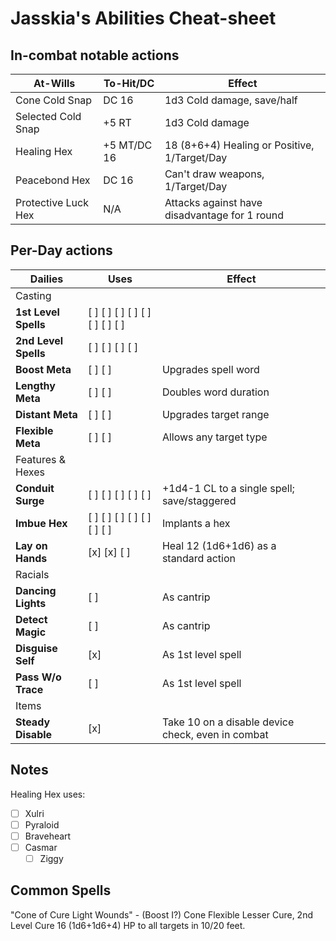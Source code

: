 # Jasskia's Abilities Cheat-sheet
## In-combat notable actions
| 	At-Wills						|	To-Hit/DC	|	Effect	|
|--------------------------|--------------|-----------|
|	Cone Cold Snap				|	DC 16			|	1d3 Cold damage, save/half
|	Selected Cold Snap		|	+5 RT			|	1d3 Cold damage
|	Healing Hex					|	+5 MT/DC 16	|	18 (8+6+4) Healing or Positive, 1/Target/Day
|	Peacebond Hex				|	DC 16			|	Can't draw weapons, 1/Target/Day
|	Protective Luck Hex		|	N/A			|	Attacks against have disadvantage for 1 round

## Per-Day actions
|	Dailies					|	Uses										|	Effect	|
|-----------------------|-----------------------------------|-----------|
|	Casting
|	**1st Level Spells**	|	[ ] [ ] [ ] [ ] [ ] [ ] [ ] [ ]	|
|	**2nd Level Spells**	|	[ ] [ ] [ ] [ ]						|	
|	**Boost Meta**			|	[ ] [ ] 									|	Upgrades spell word
|	**Lengthy Meta**		|	[ ] [ ] 									|	Doubles word duration
|	**Distant Meta**		|	[ ] [ ] 									|	Upgrades target range
|	**Flexible Meta**		|	[ ] [ ] 									|	Allows any target type
|	Features	& Hexes				
|	**Conduit Surge**		|	[ ] [ ] [ ] [ ] [ ]					| 	+1d4-1 CL to a single spell; save/staggered
|	**Imbue Hex**			|	[ ] [ ] [ ] [ ] [ ] [ ] [ ]		|	Implants a hex
| 	**Lay on Hands**		|	[x] [x] [ ]								|	Heal 12 (1d6+1d6) as a standard action
|	Racials
| 	**Dancing Lights**	|	[ ]										|	As cantrip
| 	**Detect Magic**		|	[ ]										|	As cantrip
|	**Disguise Self**		|	[x]										|	As 1st level spell
|	**Pass W/o Trace**	|	[ ]										|	As 1st level spell
|	Items
|	**Steady Disable**	|	[x] 										|	Take 10 on a disable device check, even in combat

## Notes
Healing Hex uses: 
 - [ ] Xulri
 - [ ] Pyraloid
 - [ ] Braveheart
 - [ ] Casmar
   - [ ] Ziggy

## Common Spells
"Cone of Cure Light Wounds" - (Boost I?) Cone Flexible Lesser Cure, 2nd Level
	Cure 16 (1d6+1d6+4) HP to all targets in 10/20 feet. 
